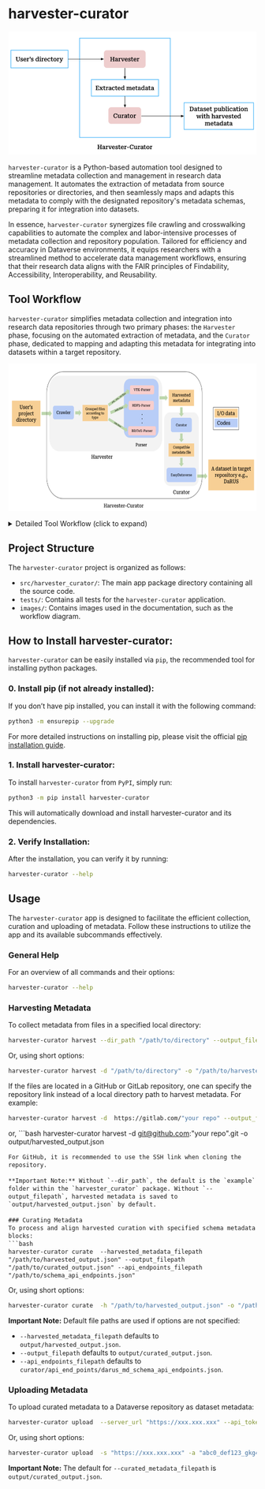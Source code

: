 # harvester-curator

<!--![harvester-curator Basic Idea](images/harvester_curator.png)-->
<p align="left">
<img src="images/harvester_curator.png" width="600" height="250">
</p>

`harvester-curator` is a Python-based automation tool designed to streamline metadata collection and management in research data management. It automates the extraction of metadata from source repositories or directories, and then seamlessly maps and adapts this metadata to comply with the designated repository's metadata schemas, preparing it for integration into datasets.

In essence, `harvester-curator` synergizes file crawling and crosswalking capabilities to automate the complex and labor-intensive processes of metadata collection and repository population. Tailored for efficiency and accuracy in Dataverse environments, it equips researchers with a streamlined method to accelerate data management workflows, ensuring that their research data aligns with the FAIR principles of Findability, Accessibility, Interoperability, and Reusability.

## Tool Workflow 

`harvester-curator` simplifies metadata collection and integration into research data repositories through two primary phases: the `Harvester` phase, focusing on the automated extraction of metadata, and the `Curator` phase, dedicated to mapping and adapting this metadata for integrating into datasets within a target repository.
<!--![harvester-curator Workflow Overview](images/workflow.png)-->
<p align="left">
<img src="images/workflow.png" width="700" height="300">
</p>

<details>

<summary> Detailed Tool Workflow (click to expand) </summary>

<br>

Let's delve deeper into the operational details of `harvester-curator`'s workflow.

`harvester-curator` optimizes metadata collection and integration in two main phases:

<div style="padding-left: 35px;">

***Harvester Phase:** Automates the extraction of metadata from sources specified by the user, including repositories or directories.
<!--![harvester](images/harvester.png)-->

<img src="images/harvester.png" width="400" height="50" alt="harvester phase workflow diagram">

***Curator Phase:** Seamlessly maps and adapts the harvested metadata to ensure its integration into the target repository.
<!--![curator](images/curator.png)-->
<img src="images/curator.png" width="400" height="50" alt="curator phase workflow diagram">

</div>

### Harvester Phase

During the initial `Harvester` phase, a crawler methodically scans files within the source directory and its subdirectories, sorting them by type and extension. This results in files being systematically grouped for further processing. Customized parsers are then utilized to extract metadata from these categorized groups, compiling the data into a well-organized JSON format.

<!--![Crawerler to Parser](images/crawler_parser.png)-->
<img src="images/crawler_parser.png" width="600" height="200" alt="crawler_parser">

We currently support a variety of parsers, including VTK, HDF5, CFF, BibTeX, YAML and JSON: 

**VTK-parser:** Supports file types such as `vtk`, `vti`, `vtr`, `vtp`, `vts`, `vtu`, `pvti`, `pvtr`, `pvtp`, `pvts` and `pvtu`.

**HDF5-parser:** Handles formats including `hdf5`, `h5`, `he5`.

**JSON-parser:** Processes types `json` and `jsonld`.


### Curator Phase

In the subsequent `Curator` phase, `harvester-curator` aligns the harvested metadata with the metadata schemas of the target repository, such as DaRUS. It matches the harvested metadata attributes with those defined in the metadata schemas and integrates the values into the appropriate locations. Additionally, it supports direct upload of curated metadata to the destination repository. 

<!--![curator Algorithm](images/curator_algorithm.png)-->
<img src="images/curator_algorithm.png" width="800" height="400" alt="curator_algorithm">

The `Curator` algorithm employs mappings to reconcile discrepancies between the naming conventions of harvested metadata and the metadata schemas of the target repository. Given that harvested metadata typically features a flat structure -- where attributes, values, and paths are at the same level, unlike the hierarchical organization common in repository schemas—-the algorithm adapts harvested metadata to ensure compatibility:

1. **Mapping and Matching:** It begins by updating attribute values and paths of harvested metadata based on predefined mappings, taking into account the hierarchical structure of repository schemas.
2. **Attribute Matching:** The algorithm searches for matching attributes within the target repository's schema. If no direct match is found, it combines parent and attribute information in search of a suitable match. Attributes that remain unmatched are noted for subsequent matching attempts with an alternative schema. 
3. **Parent Matching:** Upon finding a match, the algorithm designates the corresponding parent from the schema as the "matching parent." If a direct parent match does not exist, or if multiple matches are found, it examines common elements between the schema and harvested metadata to determine the most appropriate matching parent.
4. **Dictionary Preparation:** Attributes that successfully match are compiled into a dictionary that includes the mapped attribute, value, parent, and schema name, ensuring the metadata is compatible with the target repository.
5. **Similarity Matching:** When exact matches are not found across all schemas, the algorithm employs similarity matching with an 85% threshold to accommodate differences in metadata schema integration.

This systematic approach ensures compatibility with the requirements of the target repository and enhances the precision of metadata integration by utilizing direct mapping, exact matching and similarity matching to overcome schema alignment challenges.

</details>

## Project Structure
The `harvester-curator` project is organized as follows:

* `src/harvester_curator/`: The main app package directory containing all the source code.
* `tests/`: Contains all tests for the `harvester-curator` application.
* `images/`: Contains images used in the documentation, such as the workflow diagram.


## How to Install harvester-curator:
`harvester-curator` can be easily installed via `pip`, the recommended tool for installing python packages.
### 0. Install pip (if not already installed):
If you don’t have pip installed, you can install it with the following command:
```bash
python3 -m ensurepip --upgrade
```
For more detailed instructions on installing pip, please visit the official [pip installation guide](https://pip.pypa.io/en/stable/installation/). 
### 1. Install harvester-curator:
To install `harvester-curator` from `PyPI`, simply run:
```bash
python3 -m pip install harvester-curator
```
This will automatically download and install harvester-curator and its dependencies. 
### 2. Verify Installation:
After the installation, you can verify it by running:
```bash
harvester-curator --help
```
## Usage 
The `harvester-curator` app is designed to facilitate the efficient collection, curation and uploading of metadata. Follow these instructions to utilize the app and its available subcommands effectively.

### General Help
For an overview of all commands and their options:
```bash
harvester-curator --help
```
### Harvesting Metadata
To collect metadata from files in a specified local directory:
```bash
harvester-curator harvest --dir_path "/path/to/directory" --output_filepath "/path/to/harvested_output.json"
```
Or, using short options:
```bash
harvester-curator harvest -d "/path/to/directory" -o "/path/to/harvested_output.json"
```

If the files are located in a GitHub or GitLab repository, one can specify the repository link instead of a local directory path to harvest metadata. For example:
```bash
harvester-curator harvest -d  https://gitlab.com/"your repo" --output_filepath "/path/to/harvested_output.json"
```
or, ```bash
harvester-curator harvest -d git@github.com:"your repo".git -o output/harvested_output.json
```
For GitHub, it is recommended to use the SSH link when cloning the repository.

**Important Note:** Without `--dir_path`, the default is the `example` folder within the `harvester_curator` package. Without `--output_filepath`, harvested metadata is saved to `output/harvested_output.json` by default.

### Curating Metadata
To process and align harvested curation with specified schema metadata blocks:
```bash
harvester-curator curate  --harvested_metadata_filepath "/path/to/harvested_output.json" --output_filepath "/path/to/curated_output.json" --api_endpoints_filepath "/path/to/schema_api_endpoints.json"
```
Or, using short options:
```bash
harvester-curator curate  -h "/path/to/harvested_output.json" -o "/path/to/curated_output.json" -a "/path/to/schema_api_endpoints.json"
```
**Important Note:** Default file paths are used if options are not specified:
* `--harvested_metadata_filepath` defaults to `output/harvested_output.json`.
* `--output_filepath` defaults to `output/curated_output.json`.
* `--api_endpoints_filepath` defaults to `curator/api_end_points/darus_md_schema_api_endpoints.json`.

### Uploading Metadata
To upload curated metadata to a Dataverse repository as dataset metadata:
```bash
harvester-curator upload  --server_url "https://xxx.xxx.xxx" --api_token "abc0_def123_gkg456__hijk789" --dataverse_id "mydataverse_alias" --curated_metadata_filepath "/path/to/curated_output.json"
```
Or, using short options:
```bash
harvester-curator upload  -s "https://xxx.xxx.xxx" -a "abc0_def123_gkg456__hijk789" -d "mydataverse_alias" -c "/path/to/curated_output.json"
```
**Important Note:** The default for `--curated_metadata_filepath` is `output/curated_output.json`.

<!--**Detailed documentation** https://docs.google.com/document/d/1-nOwCnVz_3FDLZ1XSMEO-h1dI1eTbXqqxKMkziwOfLM/edit-->
